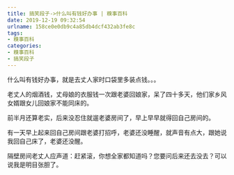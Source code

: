 ```yaml
---
title: 搞笑段子->什么叫有钱好办事 | 糗事百科
date: 2019-12-19 09:32:54
urlname: 158ce0e0db9c4a85db4dcf432ab3fe8c
tags: 
- 糗事百科
categories:
- 糗事百科
- 搞笑段子
---
```

什么叫有钱好办事，就是去丈人家时口袋里多装点钱。。。

老丈人的烟酒钱，丈母娘的衣服钱一次跟老婆回娘家，呆了四十多天，他们家乡风女婿跟女儿回娘家不能同床的。

前半月还算老实，后来没忍住就遛老婆房间了，早上早早就得回自己房间的。

有一天早上起来回自己房间跟老婆打招呼，老婆还没睡醒，就声音有点大，跟她说我回自己床了，老婆还没醒。

隔壁房间老丈人应声道：赶紧滚，你想全家都知道吗？您要问后来还去没去？可以说我是明目张胆了。


